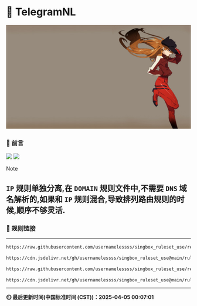 
# 🧸 TelegramNL
![](https://raw.githubusercontent.com/usernamelessss/picture-bed/main/images/202504042256831.jpg)
### 📣 前言
![](https://shields.io/badge/-移除重复规则-ff69b4) ![](https://shields.io/badge/-IP&nbsp;规则单独存放不与&nbsp;DOMAIN&nbsp;等混合-green)
> [!NOTE]
**`IP` 规则单独分离,在 `DOMAIN` 规则文件中,不需要 `DNS` 域名解析的,如果和 `IP` 规则混合,导致排列路由规则的时候,顺序不够灵活.**
---

###  🔗 规则链接
---

```url
https://raw.githubusercontent.com/usernamelessss/singbox_ruleset_use/refs/heads/main/rule/TelegramNL/TelegramNL_IP.json
```

```url
https://cdn.jsdelivr.net/gh/usernamelessss/singbox_ruleset_use@main/rule/TelegramNL/TelegramNL_IP.json
```

```url
https://raw.githubusercontent.com/usernamelessss/singbox_ruleset_use/refs/heads/main/rule/TelegramNL/TelegramNL_IP.srs
```

```url
https://cdn.jsdelivr.net/gh/usernamelessss/singbox_ruleset_use@main/rule/TelegramNL/TelegramNL_IP.srs
```

---
**⏲️ 最后更新时间(中国标准时间 (CST))：2025-04-05 00:07:01**